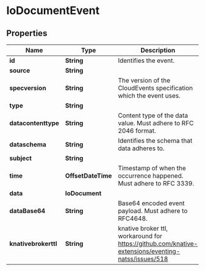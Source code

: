 

# IoDocumentEvent


## Properties

| Name | Type | Description | Notes |
|------------ | ------------- | ------------- | -------------|
|**id** | **String** | Identifies the event. |  |
|**source** | **String** |  |  |
|**specversion** | **String** | The version of the CloudEvents specification which the event uses. |  |
|**type** | **String** |  |  |
|**datacontenttype** | **String** | Content type of the data value. Must adhere to RFC 2046 format. |  [optional] |
|**dataschema** | **String** | Identifies the schema that data adheres to. |  [optional] |
|**subject** | **String** |  |  [optional] |
|**time** | **OffsetDateTime** | Timestamp of when the occurrence happened. Must adhere to RFC 3339. |  [optional] |
|**data** | **IoDocument** |  |  [optional] |
|**dataBase64** | **String** | Base64 encoded event payload. Must adhere to RFC4648. |  [optional] |
|**knativebrokerttl** | **String** | knative broker ttl, workaround for https://github.com/knative-extensions/eventing-natss/issues/518 |  [optional] |



